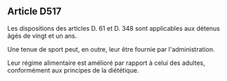 Article D517
----
Les dispositions des articles D. 61 et D. 348 sont applicables aux détenus âgés
de vingt et un ans.

Une tenue de sport peut, en outre, leur être fournie par l'administration.

Leur régime alimentaire est amélioré par rapport à celui des adultes,
conformément aux principes de la diététique.
